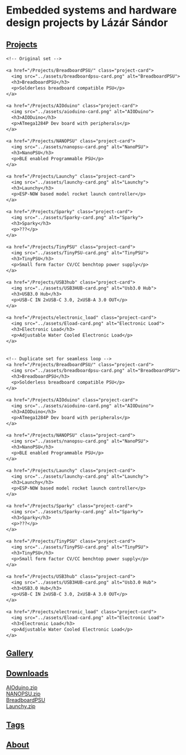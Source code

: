 # Embedded systems and hardware design projects by Lázár Sándor
## [Projects](Projects/index.md)

<div class="project-carousel">
  <div class="project-track">

    <!-- Original set -->

    <a href="/Projects/BreadboardPSU/" class="project-card">
      <img src="../assets/breadboardpsu-card.png" alt="BreadboardPSU">
      <h3>BreadboardPSU</h3>
      <p>Solderless breadboard compatible PSU</p>
    </a>

    <a href="/Projects/AIOduino" class="project-card">
      <img src="../assets/aioduino-card.png" alt="AIODuino">
      <h3>AIODuino</h3>
      <p>ATmega1284P Dev board with peripherals</p>
    </a>

    <a href="/Projects/NANOPSU" class="project-card">
      <img src="../assets/nanopsu-card.png" alt="NanoPSU">
      <h3>NanoPSU</h3>
      <p>BLE enabled Programmable PSU</p>
    </a>

    <a href="/Projects/Launchy" class="project-card">
      <img src="../assets/launchy-card.png" alt="Launchy">
      <h3>Launchy</h3>
      <p>ESP-NOW based model rocket launch controller</p>
    </a>

    <a href="/Projects/Sparky" class="project-card">
      <img src="../assets/Sparky-card.png" alt="Sparky">
      <h3>Sparky</h3>
      <p>???</p>
    </a>

    <a href="/Projects/TinyPSU" class="project-card">
      <img src="../assets/TinyPSU-card.png" alt="TinyPSU">
      <h3>TinyPSU</h3>
      <p>Small form factor CV/CC benchtop power supply</p>
    </a>

    <a href="/Projects/USB3hub" class="project-card">
      <img src="../assets/USB3HUB-card.png" alt="Usb3.0 Hub">
      <h3>USB3.0 Hub</h3>
      <p>USB-C IN 2xUSB-C 3.0, 2xUSB-A 3.0 OUT</p>
    </a>

    <a href="/Projects/electronic_load" class="project-card">
      <img src="../assets/Eload-card.png" alt="Electronic Load">
      <h3>Electronic Load</h3>
      <p>Adjustable Water Cooled Electronic Load</p>
    </a>


    <!-- Duplicate set for seamless loop -->
    <a href="/Projects/BreadboardPSU/" class="project-card">
      <img src="../assets/breadboardpsu-card.png" alt="BreadboardPSU">
      <h3>BreadboardPSU</h3>
      <p>Solderless breadboard compatible PSU</p>
    </a>

    <a href="/Projects/AIOduino" class="project-card">
      <img src="../assets/aioduino-card.png" alt="AIODuino">
      <h3>AIODuino</h3>
      <p>ATmega1284P Dev board with peripherals</p>
    </a>

    <a href="/Projects/NANOPSU" class="project-card">
      <img src="../assets/nanopsu-card.png" alt="NanoPSU">
      <h3>NanoPSU</h3>
      <p>BLE enabled Programmable PSU</p>
    </a>

    <a href="/Projects/Launchy" class="project-card">
      <img src="../assets/launchy-card.png" alt="Launchy">
      <h3>Launchy</h3>
      <p>ESP-NOW based model rocket launch controller</p>
    </a>

    <a href="/Projects/Sparky" class="project-card">
      <img src="../assets/Sparky-card.png" alt="Sparky">
      <h3>Sparky</h3>
      <p>???</p>
    </a>

    <a href="/Projects/TinyPSU" class="project-card">
      <img src="../assets/TinyPSU-card.png" alt="TinyPSU">
      <h3>TinyPSU</h3>
      <p>Small form factor CV/CC benchtop power supply</p>
    </a>

    <a href="/Projects/USB3hub" class="project-card">
      <img src="../assets/USB3HUB-card.png" alt="Usb3.0 Hub">
      <h3>USB3.0 Hub</h3>
      <p>USB-C IN 2xUSB-C 3.0, 2xUSB-A 3.0 OUT</p>
    </a>

    <a href="/Projects/electronic_load" class="project-card">
      <img src="../assets/Eload-card.png" alt="Electronic Load">
      <h3>Electronic Load</h3>
      <p>Adjustable Water Cooled Electronic Load</p>
    </a>

  </div>
</div>

## [Gallery](Gallery.md)

<div id="random-gallery-image"></div>

## [Downloads](Downloads.md)

[AIOduino.zip](https://github.com/sanko0112/AIOduino/archive/refs/heads/main.zip) <br>
[NANOPSU.zip](https://github.com/sanko0112/NANOPSU/archive/refs/heads/main.zip) <br>
[BreadboardPSU](https://github.com/sanko0112/BreadboardPSU/archive/refs/heads/main.zip) <br>
[Launchy.zip](https://github.com/sanko0112/Launchy/archive/refs/heads/main.zip) <br>

## [Tags](Tags.md)

## [About](About.md)
